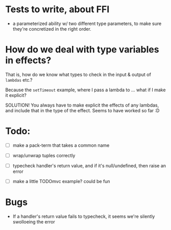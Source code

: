 
# Tests to write, about FFI

- a parameterized ability w/ two different type parameters, to make sure they're concretized in the right order.


# How do we deal with type variables in effects?
That is, how do we know what types to check in the input & output of `lambdas` etc.?

Because the `setTimeout` example, where I pass a lambda to ...
what if I make it explicit?

SOLUTION! You always have to make explicit the effects of any lambdas, and include that in the type of the effect.
Seems to have worked so far :D

# Todo:

- [ ] make a pack-term that takes a common name
- [ ] wrap/unwrap tuples correctly
- [ ] typecheck handler's return value, and if it's null/undefined, then raise an error
- [ ] make a little TODOmvc example? could be fun


# Bugs

- If a handler's return value fails to typecheck, it seems we're silently swolloeing the error